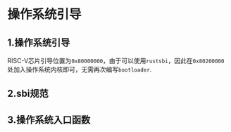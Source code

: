 # 操作系统引导
## 1.操作系统引导
RISC-V芯片引导位置为`0x80000000`，由于可以使用`rustsbi`，因此在`0x80200000`处加入操作系统内核即可，无需再次编写`bootloader`.
## 2.sbi规范

## 3.操作系统入口函数